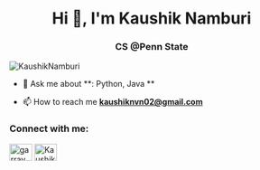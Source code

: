 <h1 align="center">Hi 👋, I'm Kaushik Namburi</h1>
<h3 align="center"> CS @Penn State</h3>

<p align="left"> <img src="https://komarev.com/ghpvc/?username=KaushikNamburi&label=Profile%20views&color=0e75b6&style=flat" alt="KaushikNamburi" /> </p>

- 💬 Ask me about **: Python, Java **

- 📫 How to reach me **kaushiknvn02@gmail.com**

<h3 align="left">Connect with me:</h3>
<p align="left">
<a href="https://www.linkedin.com/in/kaushik-namburi/" target="blank"><img align="center" src="https://raw.githubusercontent.com/rahuldkjain/github-profile-readme-generator/master/src/images/icons/Social/linked-in-alt.svg" alt="garray aneesh" height="30" width="40" /></a>
<a href="https://www.leetcode.com/u/Kaushik_Namburi" target="blank"><img align="center" src="https://raw.githubusercontent.com/rahuldkjain/github-profile-readme-generator/master/src/images/icons/Social/leet-code.svg" alt="KaushikNamburi" height="30" width="40" /></a>
</p>

